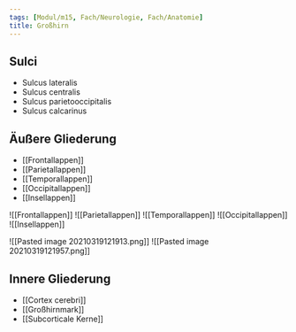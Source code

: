 ```yaml
---
tags: [Modul/m15, Fach/Neurologie, Fach/Anatomie]
title: Großhirn
---
```

## Sulci
- Sulcus lateralis
- Sulcus centralis
- Sulcus parietooccipitalis
- Sulcus calcarinus

## Äußere Gliederung
- [[Frontallappen]]
- [[Parietallappen]]
- [[Temporallappen]]
- [[Occipitallappen]]
- [[Insellappen]]

![[Frontallappen]]
![[Parietallappen]]
![[Temporallappen]]
![[Occipitallappen]]
![[Insellappen]]

![[Pasted image 20210319121913.png]]
![[Pasted image 20210319121957.png]]

## Innere Gliederung
- [[Cortex cerebri]]
- [[Großhirnmark]]
- [[Subcorticale Kerne]]